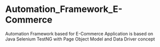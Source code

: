 # Automation_Framework_E-Commerce
Automation Framework based for E-Commerce Application is based on Java Selenium TestNG with Page Object Model and Data Driver concept
